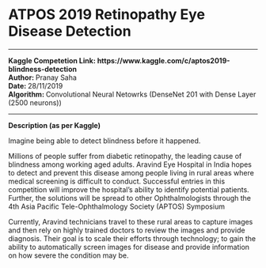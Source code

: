 # ATPOS 2019 Retinopathy Eye Disease Detection
<hr><b> Kaggle Competetion Link: https://www.kaggle.com/c/aptos2019-blindness-detection </b>
<br><b>Author: </b>Pranay Saha
<br><b>Date: </b>28/11/2019 
<br><b>Algorithm: </b>Convolutional Neural Netowrks (DenseNet 201 with Dense Layer (2500 neurons))
<hr>
<b>Description (as per Kaggle)</b>
<br>
<p>
Imagine being able to detect blindness before it happened.

Millions of people suffer from diabetic retinopathy, the leading cause of blindness among working aged adults. Aravind Eye Hospital in India hopes to detect and prevent this disease among people living in rural areas where medical screening is difficult to conduct. Successful entries in this competition will improve the hospital’s ability to identify potential patients. Further, the solutions will be spread to other Ophthalmologists through the 4th Asia Pacific Tele-Ophthalmology Society (APTOS) Symposium

Currently, Aravind technicians travel to these rural areas to capture images and then rely on highly trained doctors to review the images and provide diagnosis. Their goal is to scale their efforts through technology; to gain the ability to automatically screen images for disease and provide information on how severe the condition may be.
</p>

